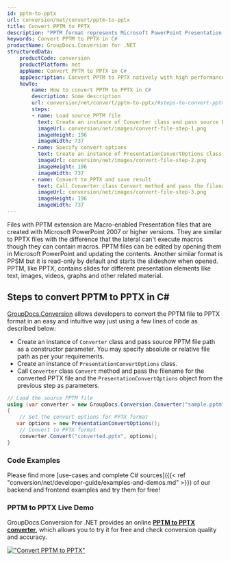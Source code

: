 ```yaml
---
id: pptm-to-pptx
url: conversion/net/convert/pptm-to-pptx
title: Convert PPTM to PPTX
description: "PPTM format represents Microsoft PowerPoint Presentation with .pptm extension. Learn how to convert PPTM to PPTX file programmatically in C# language using GroupDocs.Conversion for .NET library."
keywords: Convert PPTM to PPTX in C#
productName: GroupDocs.Conversion for .NET
structuredData:
    productCode: conversion
    productPlatform: net
    appName: Convert PPTM to PPTX in C#
    appDescription: Convert PPTM to PPTX natively with high performance using C# language and server side GroupDocs.Conversion for .NET APIs, without the use of any software like Microsoft or Open Office.
    howTo:
        name: How to convert PPTM to PPTX in C# 
        description: Some description
        url: conversion/net/convert/pptm-to-pptx/#steps-to-convert-pptm-to-pptx-in-c
        steps:
        - name: Load source PPTM file 
          text: Create an instance of Converter class and pass source PPTM file path as a constructor parameter. You may specify absolute or relative file path as per your requirements. 
          imageUrl: conversion/net/images/convert-file-step-1.png
          imageHeight: 196
          imageWidth: 737
        - name: Specify convert options 
          text: Create an instance of PresentationConvertOptions class.
          imageUrl: conversion/net/images/convert-file-step-2.png
          imageHeight: 196
          imageWidth: 737
        - name: Convert to PPTX and save result 
          text: Call Converter class Convert method and pass the filename for the converted HTML file and the PresentationConvertOptions object from the previous step as parameters.
          imageUrl: conversion/net/images/convert-file-step-3.png
          imageHeight: 196
          imageWidth: 737
---
```


Files with PPTM extension are Macro-enabled Presentation files that are created with Microsoft PowerPoint 2007 or higher versions. They are similar to PPTX files with the difference that the lateral can't execute macros though they can contain macros. PPTM files can be edited by opening them in Microsoft PowerPoint and updating the contents. Another similar format is PPSM but it is read-only by default and starts the slideshow when opened. PPTM, like PPTX, contains slides for different presentation elements like text, images, videos, graphs and other related material.

## Steps to convert PPTM to PPTX in C#

[GroupDocs.Conversion](https://products.groupdocs.com/conversion/net) allows developers to convert the PPTM file to PPTX format in an easy and intuitive way just using a few lines of code as described below:

* Create an instance of `Converter` class and pass source PPTM file path as a constructor parameter. You may specify absolute or relative file path as per your requirements. 
* Create an instance of `PresentationConvertOptions` class.
* Call `Converter` class `Convert` method and pass the filename for the converted PPTX file and the `PresentationConvertOptions` object from the previous step as parameters.

```csharp
// Load the source PPTM file
using (var converter = new GroupDocs.Conversion.Converter("sample.pptm"))
{
    // Set the convert options for PPTX format
   var options = new PresentationConvertOptions();
    // Convert to PPTX format
    converter.Convert("converted.pptx", options);
}
```

### Code Examples

Please find more [use-cases and complete C# sources]({{< ref "conversion/net/developer-guide/examples-and-demos.md" >}}) of our backend and frontend examples and try them for free!

### PPTM to PPTX Live Demo

GroupDocs.Conversion for .NET provides an online [**PPTM to PPTX converter**](https://products.groupdocs.app/conversion/pptm-to-pptx), which allows you to try it for free and check conversion quality and accuracy.

[!["Convert PPTM to PPTX"](conversion/net/images/convert-to-pptx/convert-pptm-to-pptx.png)](https://products.groupdocs.app/conversion/pptm-to-pptx)
